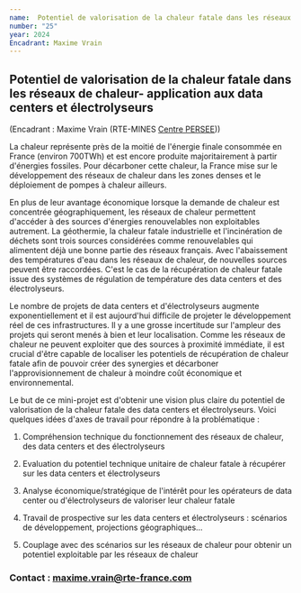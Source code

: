 ```yaml
---
name:  Potentiel de valorisation de la chaleur fatale dans les réseaux de chaleur
number: "25"
year: 2024
Encadrant: Maxime Vrain
---
```


## Potentiel de valorisation de la chaleur fatale dans les réseaux de chaleur-  application aux data centers et électrolyseurs

(Encadrant : Maxime Vrain (RTE-MINES [Centre PERSEE](https://www.minesparis.psl.eu/recherche/18-centres-de-recherche-5-domaines-disciplinaires/energetiques-et-procedes/le-centre-persee/)))

La chaleur représente près de la moitié de l'énergie finale consommée en
France (environ 700TWh) et est encore produite majoritairement à partir
d'énergies fossiles. Pour décarboner cette chaleur, la France mise sur
le développement des réseaux de chaleur dans les zones denses et le
déploiement de pompes à chaleur ailleurs.

En plus de leur avantage économique lorsque la demande de chaleur est
concentrée géographiquement, les réseaux de chaleur permettent d'accéder
à des sources d'énergies renouvelables non exploitables autrement. La
géothermie, la chaleur fatale industrielle et l'incinération de déchets
sont trois sources considérées comme renouvelables qui alimentent déjà
une bonne partie des réseaux français. Avec l'abaissement des
températures d'eau dans les réseaux de chaleur, de nouvelles sources
peuvent être raccordées. C'est le cas de la récupération de chaleur
fatale issue des systèmes de régulation de température des data centers
et des électrolyseurs.

Le nombre de projets de data centers et d'électrolyseurs augmente
exponentiellement et il est aujourd'hui difficile de projeter le
développement réel de ces infrastructures. Il y a une grosse incertitude
sur l'ampleur des projets qui seront menés à bien et leur localisation.
Comme les réseaux de chaleur ne peuvent exploiter que des sources à
proximité immédiate, il est crucial d'être capable de localiser les
potentiels de récupération de chaleur fatale afin de pouvoir créer des
synergies et décarboner l\'approvisionnement de chaleur à moindre coût
économique et environnemental.

Le but de ce mini-projet est d'obtenir une vision plus claire du
potentiel de valorisation de la chaleur fatale des data centers et
électrolyseurs. Voici quelques idées d'axes de travail pour répondre à
la problématique :

1.  Compréhension technique du fonctionnement des réseaux de chaleur,
    des data centers et des électrolyseurs

2.  Evaluation du potentiel technique unitaire de chaleur fatale à
    récupérer sur les data centers et électrolyseurs

3.  Analyse économique/stratégique de l'intérêt pour les opérateurs de
    data center ou d'électrolyseurs de valoriser leur chaleur fatale

4.  Travail de prospective sur les data centers et électrolyseurs :
    scénarios de développement, projections géographiques...

5.  Couplage avec des scénarios sur les réseaux de chaleur pour obtenir
    un potentiel exploitable par les réseaux de chaleur

### Contact : maxime.vrain@rte-france.com
